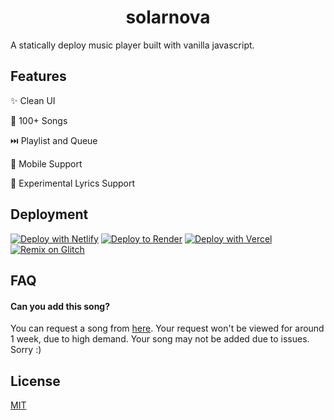 <p align = "center">
<h1 align = "center" >solarnova</h1>
A statically deploy music player built with vanilla javascript.

## Features

✨ Clean UI

🎵 100+ Songs

⏭️ Playlist and Queue

📱 Mobile Support

🔡 Experimental Lyrics Support

## Deployment

[![Deploy with Netlify](https://binbashbanana.github.io/deploy-buttons/buttons/remade/netlify.svg)](https://app.netlify.com/start/deploy?repository=https://github.com/smartfoloo/music-player)
[![Deploy to Render](https://binbashbanana.github.io/deploy-buttons/buttons/remade/render.svg)](https://render.com/deploy?repo=https://github.com/smartfoloo/music-player)
[![Deploy with Vercel](https://binbashbanana.github.io/deploy-buttons/buttons/remade/vercel.svg)](https://vercel.com/new/clone?repository-url=https%3A%2F%2Fgithub.com%2Fsmartfoloo%2Fmusic-player) 
[![Remix on Glitch](https://binbashbanana.github.io/deploy-buttons/buttons/remade/glitch.svg)](https://glitch.com/edit/#!/import/github/smartfoloo/music-player)

## FAQ

#### Can you add this song?

You can request a song from [here](https://forms.gle/1eK3Qi4pTs1mNvCPA). Your request won't be viewed for around 1 week, due to high demand. Your song may not be added due to issues. Sorry :)

## License

[MIT](https://choosealicense.com/licenses/mit/)
